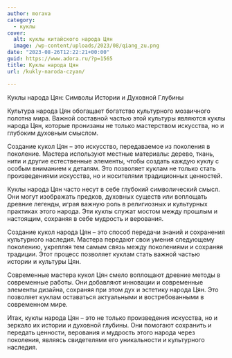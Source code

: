 ```yaml
---
author: morava
category:
  - куклы
cover:
  alt: куклы китайского народа Цян
  image: /wp-content/uploads/2023/08/qiang_zu.png
date: "2023-08-26T12:22:21+00:00"
guid: https://www.adora.ru/?p=1565
title: Куклы народа Цян
url: /kukly-naroda-czyan/

---
```

Куклы народа Цян: Символы Истории и Духовной Глубины

Культура народа Цян обогащает богатство культурного мозаичного полотна мира. Важной составной частью этой культуры являются куклы народа Цян, которые пронизаны не только мастерством искусства, но и глубоким духовным смыслом.

Создание кукол Цян – это искусство, передаваемое из поколения в поколение. Мастера используют местные материалы: дерево, ткань, нити и другие естественные элементы, чтобы создать каждую куклу с особым вниманием к деталям. Это позволяет куклам не только стать произведениями искусства, но и носителями традиционных ценностей.

Куклы народа Цян часто несут в себе глубокий символический смысл. Они могут изображать предков, духовных существ или воплощать древние легенды, играя важную роль в религиозных и культурных практиках этого народа. Эти куклы служат мостом между прошлым и настоящим, сохраняя в себе мудрость и верования.

Создание кукол народа Цян – это способ передачи знаний и сохранения культурного наследия. Мастера передают свои умения следующему поколению, укрепляя тем самым связь между поколениями и сохраняя традиции. Этот процесс позволяет куклам стать важной частью истории и культуры Цян.

Современные мастера кукол Цян смело воплощают древние методы в современные работы. Они добавляют инновации и современные элементы дизайна, сохраняя при этом дух и эстетику народа Цян. Это позволяет куклам оставаться актуальными и востребованными в современном мире.

Итак, куклы народа Цян – это не только произведения искусства, но и зеркало их истории и духовной глубины. Они помогают сохранить и передать ценности, верования и мудрость этого народа через поколения, являясь свидетелями его уникальности и культурного наследия.
